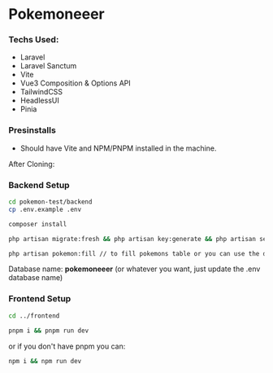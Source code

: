 # Pokemoneeer

### Techs Used:
- Laravel
- Laravel Sanctum
- Vite
- Vue3 Composition & Options API
- TailwindCSS
- HeadlessUI
- Pinia

### Presinstalls
- Should have Vite and NPM/PNPM installed in the machine.

After Cloning: 

### Backend Setup

```bash
cd pokemon-test/backend
cp .env.example .env

composer install 

php artisan migrate:fresh && php artisan key:generate && php artisan serve

php artisan pokemon:fill // to fill pokemons table or you can use the db inside /backend. (pokemon.sql)
```
Database name: <b>pokemoneeer</b> (or whatever you want, just update the .env database name)

### Frontend Setup

```bash
cd ../frontend

pnpm i && pnpm run dev
```
or if you don't have pnpm you can:

```bash
npm i && npm run dev
```

